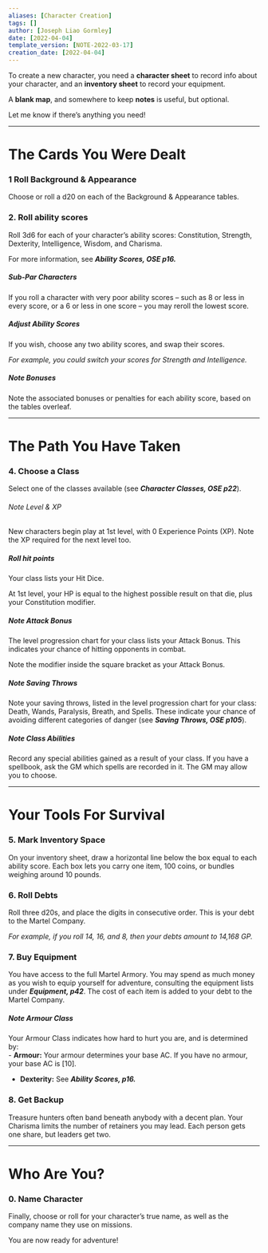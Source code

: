 ```yaml
---
aliases: [Character Creation]
tags: []
author: [Joseph Liao Gormley]
date: [2022-04-04]
template_version: [NOTE-2022-03-17]
creation_date: [2022-04-04]
---
```

To create a new character, you need a **character sheet** to record info about your character, and an **inventory sheet** to record your equipment.

A **blank map**, and somewhere to keep **notes** is useful, but optional.

Let me know if there’s anything you need!

___
# The Cards You Were Dealt
### 1 Roll Background & Appearance
Choose or roll a d20 on each of the Background & Appearance tables. <!-- #Revisit -->

### 2. Roll ability scores
Roll 3d6 for each of your character’s ability scores: Constitution, Strength, Dexterity, Intelligence, Wisdom, and Charisma.

For more information, see ***Ability Scores, OSE p16.***  <!-- #Revisit -->

<!-- #### Online Character Generation
Steps 1-3 involve a lot of rolling, so to have those results automatically generated, click here.-->
##### Sub-Par Characters
If you roll a character with very poor ability scores – such as 8 or less in every score, or a 6 or less in one score – you may reroll the lowest score.

##### Adjust Ability Scores
If you wish, choose any two ability scores, and swap their scores.

*For example, you could switch your scores for Strength and Intelligence.*

##### Note Bonuses
Note the associated bonuses or penalties for each ability score, based on the tables overleaf. <!-- #Revisit -->

___
# The Path You Have Taken
### 4. Choose a Class
Select one of the classes available (see ***Character Classes, OSE p22***). <!-- #Revisit -->

###### Note Level & XP
New characters begin play at 1st level, with 0 Experience Points (XP). Note the XP required for the next level too.

##### Roll hit points
Your class lists your Hit Dice.

At 1st level, your HP is equal to the highest possible result on that die, plus your Constitution modifier.

##### Note Attack Bonus
The level progression chart for your class lists your Attack Bonus. This indicates your chance of hitting opponents in combat.

Note the modifier inside the square bracket as your Attack Bonus.

##### Note Saving Throws
Note your saving throws, listed in the level progression chart for your class: Death, Wands, Paralysis, Breath, and Spells. These indicate your chance of avoiding different categories of danger (see ***Saving Throws, OSE p105***).

##### Note Class Abilities
Record any special abilities gained as a result of your class. If you have a spellbook, ask the GM which spells are recorded in it. The GM may allow you to choose.

___
# Your Tools For Survival
### 5. Mark Inventory Space
On your inventory sheet, draw a horizontal line below the box equal to each ability score. Each box lets you carry one item, 100 coins, or bundles weighing around 10 pounds.

### 6. Roll Debts
Roll three d20s, and place the digits in consecutive order. This is your debt to the Martel Company.

*For example, if you roll 14, 16, and 8, then your debts amount to 14,168 GP.*

### 7. Buy Equipment
You have access to the full Martel Armory. You may spend as much money as you wish to equip yourself for adventure, consulting the equipment lists under ***Equipment, p42***. The cost of each item is added to your debt to the Martel Company. <!-- #Revisit -->

##### Note Armour Class
Your Armour Class indicates how hard to hurt you are, and is determined by:<br>- **Armour:** Your armour determines your base AC. If you have no armour, your base AC is [10].
- **Dexterity:** See ***Ability Scores, p16.*** <!-- #Revisit -->

### 8. Get Backup
Treasure hunters often band beneath anybody with a decent plan. Your Charisma limits the number of retainers you may lead. Each person gets one share, but leaders get two.

___
# Who Are You?
### 0. Name Character
Finally, choose or roll for your character’s true name, as well as the company name they use on missions.

You are now ready for adventure!


